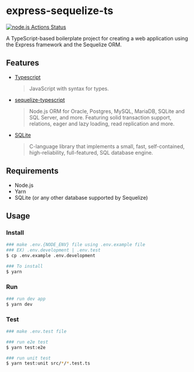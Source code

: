 # express-sequelize-ts

[![node.js Actions Status](https://github.com/beerjoa/express-sequelize-ts/workflows/nodejs-master/badge.svg)](https://github.com/beerjoa/express-sequelize-ts/actions)

A TypeScript-based boilerplate project for creating a web application using the Express framework and the Sequelize ORM.

## Features

- [Typescript](https://www.typescriptlang.org/docs/)
  > JavaScript with syntax for types.
- [sequelize-typescript](https://www.jsdocs.io/package/sequelize-typescript)
  > Node.js ORM for Oracle, Postgres, MySQL, MariaDB, SQLite and SQL Server, and more. Featuring solid transaction support, relations, eager and lazy loading, read replication and more.
- [SQLite](https://www.postgresql.org/docs)
  > C-language library that implements a small, fast, self-contained, high-reliability, full-featured, SQL database engine.

## Requirements

- Node.js
- Yarn
- SQLite (or any other database supported by Sequelize)

## Usage

### Install

```bash
### make .env.{NODE_ENV} file using .env.example file
### EX) .env.development | .env.test
$ cp .env.example .env.development

### To install
$ yarn
```

### Run

```bash
### run dev app
$ yarn dev
```

### Test

```bash
### make .env.test file

### run e2e test
$ yarn test:e2e

### run unit test
$ yarn test:unit src/*/*.test.ts
```
